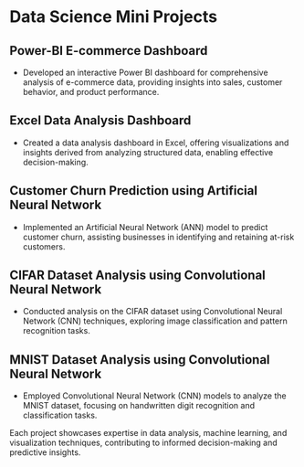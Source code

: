 # Data Science Mini Projects

## Power-BI E-commerce Dashboard
- Developed an interactive Power BI dashboard for comprehensive analysis of e-commerce data, providing insights into sales, customer behavior, and product performance.

## Excel Data Analysis Dashboard
- Created a data analysis dashboard in Excel, offering visualizations and insights derived from analyzing structured data, enabling effective decision-making.

## Customer Churn Prediction using Artificial Neural Network
- Implemented an Artificial Neural Network (ANN) model to predict customer churn, assisting businesses in identifying and retaining at-risk customers.

## CIFAR Dataset Analysis using Convolutional Neural Network
- Conducted analysis on the CIFAR dataset using Convolutional Neural Network (CNN) techniques, exploring image classification and pattern recognition tasks.

## MNIST Dataset Analysis using Convolutional Neural Network
- Employed Convolutional Neural Network (CNN) models to analyze the MNIST dataset, focusing on handwritten digit recognition and classification tasks.

Each project showcases expertise in data analysis, machine learning, and visualization techniques, contributing to informed decision-making and predictive insights.
